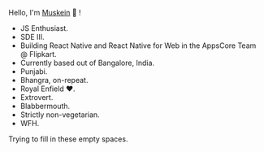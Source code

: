 Hello, I'm [Muskein](https://muskein.com) 🚀 ! 

- JS Enthusiast. 
- SDE III. 
- Building React Native and React Native for Web in the AppsCore Team @ Flipkart. 
- Currently based out of Bangalore, India. 
- Punjabi. 
- Bhangra, on-repeat. 
- Royal Enfield ❤️. 
- Extrovert. 
- Blabbermouth. 
- Strictly non-vegetarian. 
- WFH. 

Trying to fill in these empty spaces.
